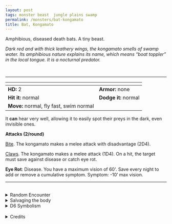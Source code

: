 ```yaml
---
layout: post
tags: monster beast  jungle plains swamp
permalink: /monsters/bat-kongamato
title: Bat, Kongamato
---
```


Amphibious, diseased death bats. A tiny beast.

_Dark red and with thick leathery wings, the kongamato smells of swamp water. Its amphibious nature explains its name, which means “boat toppler” in the local tongue. It is a nocturnal predator._

<br>

---

|  <span style="display: inline-block; width:250px"></span>  |  |
| -------- | --------|
| **HD:** 2 | **Armor:** none  |
| **Hit it:** normal    | **Dodge it:** normal  |
| **Move:** normal, fly fast, swim normal    |   | 

It **can** hear very well, allowing it to easily spot their preys in the dark, even invisible ones. 

**Attacks (2/round)**

<ins>Bite</ins>. The kongamato makes a melee attack with disadvantage (2D4).

<ins>Claws</ins>.  The kongamato makes a melee attack (1D4). On a hit, the target must save against disease or catch eye rot.

<span class="alchemy"> **Eye Rot**: Disease. You have a maximum vision of 60'. Save every night to add or remove a cumulative symptom. Symptom: -10’ max vision. </span>
<br>

---

<br>

<details markdown="1">
<summary>Random Encounter</summary>
1. **Monster:** 1 kongamato.
1. **Lair:** A cluster of mangroves, covered in hardened bat guano. <br>    &nbsp; OR <br>    **Omen:** The sound of something diving in water.
1. **Spoor:** A capsized boat with somebody trying to swim out.
1. **Tracks:** Bitter smell of wet dog and guano.
1. **Trace:** Mushrooms growing from bat guano. Their spores give Eye Rot.
1. **Trace:** A wrecked small boat.
</details>

<details markdown="1">
<summary>Salvaging the body</summary>

Kongamato fur is waterproof. You would still need the skin of two to make an outfit. Its guano or flesh can be used as a carrier of Eye Rot disease.
</details>

<details markdown="1">
<summary>D6 Symbolism</summary>
In local cultures the bat is a symbol of ...

1. Blindness
1. Fishermen
1. Seers
1. Rivers.
1. The styx.
1. Sacred
</details>

<br>

<details markdown="1">
<summary>Credits</summary>
The kongamato is a cryptid from Zambia described as a giant pterodactyl whose name means "boat-turner". [Richard J. Leblanc Jr](http://savevsdragon.blogspot.com/)'s adaptation in the [Creature Compendium](https://www.drivethrurpg.com/product/147588/CC1-Creature-Compendium) chooses to make it a bat and a carrier of diseases. I like that. DnD needs many more diseases. — SaltyGoo
</details>
